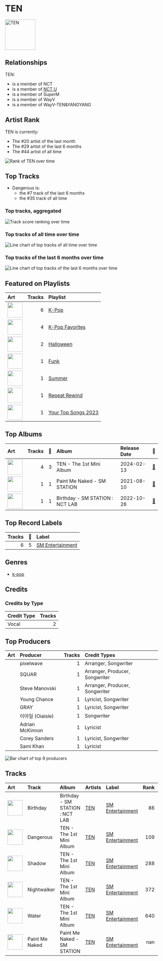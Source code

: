 
# TEN


<img src="https://i.scdn.co/image/ab6761610000e5eb300fc4526b63fe9e2190e1fb" alt="TEN" width="100" />

## Relationships

TEN:
- is a member of NCT
- is a member of [NCT U](../nct_u/overview.md)
- is a member of SuperM
- is a member of WayV
- is a member of WayV-TEN&YANGYANG

## Artist Rank
TEN is currently:
- The #20 artist of the last month
- The #29 artist of the last 6 months
- The #44 artist of all time

![Rank of TEN over time](../../images/artists/ten/rank_time_series.png)
## Top Tracks

- Dangerous is:
    - the #7 track of the last 6 months
    - the #35 track of all time

### Top tracks, aggregated

![Track score ranking over time](../../images/artists/ten/track_rank_time_series_score.png)

### Top tracks of all time over time

![Line chart of top tracks of all time over time](../../images/artists/ten/track_rank_time_series_long_term.png)

### Top tracks of the last 6 months over time

![Line chart of top tracks of the last 6 months over time](../../images/artists/ten/track_rank_time_series_medium_term.png)
## Featured on Playlists
| Art | Tracks | Playlist |
|:---|---:|:---|
| <img src="https://mosaic.scdn.co/640/ab67616d00001e02505190077497c230422f2934ab67616d00001e027dd8f95320e8ef08aa121dfeab67616d00001e028164cd1a2e03b7ca2db9ff5eab67616d00001e02ff7c2dfd0ed9b2cf6bf9c818" alt="" width="50" /> | 6 | [K-Pop](../../playlists/k-pop/overview.md) |
| <img src="https://mosaic.scdn.co/640/ab67616d00001e024ed058b71650a6ca2c04adffab67616d00001e026772cf096be8acc1df092519ab67616d00001e028c4a282e84a53c1c8acf129aab67616d00001e02d8cc2281fcd4519ca020926b" alt="" width="50" /> | 4 | [K-Pop Favorites](../../playlists/k-pop_favorites/overview.md) |
| <img src="https://mosaic.scdn.co/640/ab67616d00001e023613e1e0d35867a0814005a9ab67616d00001e024a8e5eaab8b02db02e487c27ab67616d00001e0259fcda8d47bbd0f6c2bf1647ab67616d00001e028bc3d61189d95da5f74d7ba7" alt="" width="50" /> | 2 | [Halloween](../../playlists/halloween/overview.md) |
| <img src="https://mosaic.scdn.co/640/ab67616d00001e020f7e2aa2f1d7ea0fd2e206c0ab67616d00001e0216aaf05fe82237576a7d0e38ab67616d00001e0220112a0321d2efc7384db456ab67616d00001e02f93159d78849714fcf118bb3" alt="" width="50" /> | 1 | [Funk](../../playlists/funk/overview.md) |
| <img src="https://mosaic.scdn.co/640/ab67616d00001e0204878afb19613a94d37b29ceab67616d00001e021544041d0285585cc92c2709ab67616d00001e02570f746ccc2c75af070da1e0ab67616d00001e02d8cc2281fcd4519ca020926b" alt="" width="50" /> | 1 | [Summer](../../playlists/summer/overview.md) |
| <img src="https://daily-mix.scdn.co/covers/backtracks/PZN_Repeat_Rewind2_DEFAULT-en.jpg" alt="" width="50" /> | 1 | [Repeat Rewind](../../playlists/repeat_rewind/overview.md) |
| <img src="https://wrapped-images.spotifycdn.com/image/yts-2023/default/your-top-songs-2023_DEFAULT_en.jpg" alt="" width="50" /> | 1 | [Your Top Songs 2023](../../playlists/your_top_songs_2023/overview.md) |

## Top Albums

| Art | Tracks | 💚 | Album | Release Date | 🔗 |
|:---|---:|---:|:---|:---|:---|
| <img src="https://i.scdn.co/image/ab67616d0000b273024a3f22192b30c2c5d9c13b" alt="" width="50" /> | 4 | 3 | TEN - The 1st Mini Album | 2024-02-13 | [🔗](https://open.spotify.com/album/50Zo1vf3YCQtXLUZr2oBiQ) |
| <img src="https://i.scdn.co/image/ab67616d0000b273dad8806d4958b875dd487f6e" alt="" width="50" /> | 1 | 1 | Paint Me Naked - SM STATION | 2021-08-10 | [🔗](https://open.spotify.com/album/4oj5R0SVazc5Eq3WnIC0e6) |
| <img src="https://i.scdn.co/image/ab67616d0000b2733730b0ab6cc8e589b87d26d7" alt="" width="50" /> | 1 | 1 | Birthday - SM STATION : NCT LAB | 2022-10-26 | [🔗](https://open.spotify.com/album/6tcPTRUC3gwmG1iyWyzRzr) |

## Top Record Labels

| Tracks | 💚 | Label |
|---:|---:|:---|
| 6 | 5 | [SM Entertainment](../../labels/sm_entertainment/overview.md) |

## Genres

- [k-pop](../../genres/k-pop/overview.md)

## Credits

### Credits by Type

| Credit Type | Tracks |
|:---|---:|
| Vocal | 2 |

## Top Producers

| Art | Producer | Tracks | Credit Types |
|:---|:---|---:|:---|
| | pixelwave | 1 | Arranger, Songwriter |
| | SQUAR | 1 | Arranger, Producer, Songwriter |
| | Steve Manovski | 1 | Arranger, Producer, Songwriter |
| | Young Chance | 1 | Lyricist, Songwriter |
| | GRAY | 1 | Lyricist, Songwriter |
| | 이아일 (Oiaisle) | 1 | Songwriter |
| | Adrian McKinnon | 1 | Lyricist |
| | Corey Sanders | 1 | Lyricist, Songwriter |
| | Sami Khan | 1 | Lyricist |

![Bar chart of top 9 producers](../../images/artists/ten/producers.png)
## Tracks

| Art | Track | Album | Artists | Label | Rank | 💚 | 🔗 |
|:---|:---|:---|:---|:---|---:|:---|:---|
| <img src="https://i.scdn.co/image/ab67616d0000b2733730b0ab6cc8e589b87d26d7" alt="" width="50" /> | Birthday | Birthday - SM STATION : NCT LAB | [TEN](overview.md) | [SM Entertainment](../../labels/sm_entertainment) | 86 | 💚 | [🔗](https://open.spotify.com/track/2cbllYULJNYhcDK37Uh8hR) |
| <img src="https://i.scdn.co/image/ab67616d0000b273024a3f22192b30c2c5d9c13b" alt="" width="50" /> | Dangerous | TEN - The 1st Mini Album | [TEN](overview.md) | [SM Entertainment](../../labels/sm_entertainment) | 109 | 💚 | [🔗](https://open.spotify.com/track/56vA4AoGec8ae9nmdprBBI) |
| <img src="https://i.scdn.co/image/ab67616d0000b273024a3f22192b30c2c5d9c13b" alt="" width="50" /> | Shadow | TEN - The 1st Mini Album | [TEN](overview.md) | [SM Entertainment](../../labels/sm_entertainment) | 288 | | [🔗](https://open.spotify.com/track/05bEOekC31J9F7tH8jEuJw) |
| <img src="https://i.scdn.co/image/ab67616d0000b273024a3f22192b30c2c5d9c13b" alt="" width="50" /> | Nightwalker | TEN - The 1st Mini Album | [TEN](overview.md) | [SM Entertainment](../../labels/sm_entertainment) | 372 | 💚 | [🔗](https://open.spotify.com/track/4RiudH8RehvLLrk8uNgIdR) |
| <img src="https://i.scdn.co/image/ab67616d0000b273024a3f22192b30c2c5d9c13b" alt="" width="50" /> | Water | TEN - The 1st Mini Album | [TEN](overview.md) | [SM Entertainment](../../labels/sm_entertainment) | 640 | 💚 | [🔗](https://open.spotify.com/track/0fl3T6cekhgAxYu5xLWefX) |
| <img src="https://i.scdn.co/image/ab67616d0000b273dad8806d4958b875dd487f6e" alt="" width="50" /> | Paint Me Naked | Paint Me Naked - SM STATION | [TEN](overview.md) | [SM Entertainment](../../labels/sm_entertainment) | nan | 💚 | [🔗](https://open.spotify.com/track/4UaGQ2D4MBuRBWumZO52Ma) |
